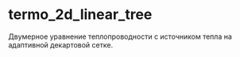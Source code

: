 # termo_2d_linear_tree
Двумерное уравнение теплопроводности с источником тепла на адаптивной декартовой сетке.
